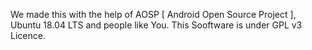 We made this with the help of AOSP [ Android Open Source Project ], Ubuntu 18.04 LTS and people like You.
This Sooftware is under GPL v3 Licence.

